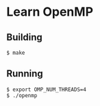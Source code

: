# Learn OpenMP

## Building

```
$ make
```

## Running
```
$ export OMP_NUM_THREADS=4
$ ./openmp
```